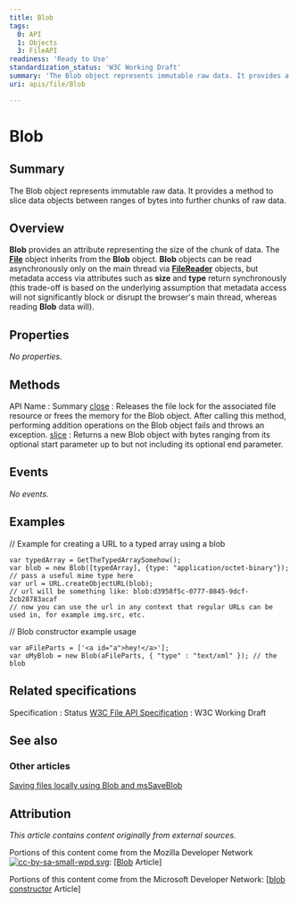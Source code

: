 ```yaml
---
title: Blob
tags:
  0: API
  1: Objects
  3: FileAPI
readiness: 'Ready to Use'
standardization_status: 'W3C Working Draft'
summary: 'The Blob object represents immutable raw data. It provides a method to slice data objects between ranges of bytes into further chunks of raw data.'
uri: apis/file/Blob

---
```

# Blob

## Summary

The Blob object represents immutable raw data. It provides a method to slice data objects between ranges of bytes into further chunks of raw data.

## Overview

**Blob** provides an attribute representing the size of the chunk of data. The [**File**](/apis/file/File) object inherits from the **Blob** object. **Blob** objects can be read asynchronously only on the main thread via [**FileReader**](/apis/file/FileReader) objects, but metadata access via attributes such as **size** and **type** return synchronously (this trade-off is based on the underlying assumption that metadata access will not significantly block or disrupt the browser's main thread, whereas reading **Blob** data will).

## Properties

*No properties.*

## Methods

API Name
:   Summary
[close](/apis/file/Blob/close)
:   Releases the file lock for the associated file resource or frees the memory for the Blob object. After calling this method, performing addition operations on the Blob object fails and throws an exception.
[slice](/apis/file/Blob/slice)
:   Returns a new Blob object with bytes ranging from its optional start parameter up to but not including its optional end parameter.

## Events

*No events.*

## Examples

// Example for creating a URL to a typed array using a blob

``` {.js}
var typedArray = GetTheTypedArraySomehow();
var blob = new Blob([typedArray], {type: "application/octet-binary"}); // pass a useful mime type here
var url = URL.createObjectURL(blob);
// url will be something like: blob:d3958f5c-0777-0845-9dcf-2cb28783acaf
// now you can use the url in any context that regular URLs can be used in, for example img.src, etc.
```

// Blob constructor example usage

``` {.js}
var aFileParts = ['<a id="a">hey!</a>'];
var oMyBlob = new Blob(aFileParts, { "type" : "text/xml" }); // the blob
```

## Related specifications

Specification
:   Status
[W3C File API Specification](http://www.w3.org/TR/FileAPI)
:   W3C Working Draft

## See also

### Other articles

[Saving files locally using Blob and msSaveBlob](http://msdn.microsoft.com/en-us/library/ie/hh779016(v=vs.85).aspx)

## Attribution

*This article contains content originally from external sources.*

Portions of this content come from the Mozilla Developer Network [![cc-by-sa-small-wpd.svg](/assets/thumb/8/8c/cc-by-sa-small-wpd.svg/120px-cc-by-sa-small-wpd.svg.png)](http://creativecommons.org/licenses/by-sa/3.0/us/): [[Blob](https://developer.mozilla.org/en-US/docs/DOM/Blob) Article]

Portions of this content come from the Microsoft Developer Network: [[blob constructor](http://msdn.microsoft.com/en-us/library/ie/hh673542(v=vs.85).aspx#blobbuilder) Article]

